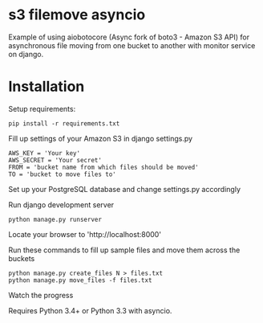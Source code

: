 # s3 filemove asyncio
Example of using aiobotocore (Async fork of boto3 - Amazon S3 API) for asynchronous file moving from one bucket to another with monitor service on django.

# Installation

Setup requirements:
```
pip install -r requirements.txt
```

Fill up settings of your Amazon S3 in django settings.py
```
AWS_KEY = 'Your key'
AWS_SECRET = 'Your secret'
FROM = 'bucket name from which files should be moved'
TO = 'bucket to move files to'
```

Set up your PostgreSQL database and change settings.py accordingly

Run django development server
```
python manage.py runserver
```
Locate your browser to 'http://localhost:8000'

Run these commands to fill up sample files and move them across the buckets
```
python manage.py create_files N > files.txt
python manage.py move_files -f files.txt
```
Watch the progress

Requires Python 3.4+ or Python 3.3 with asyncio.
